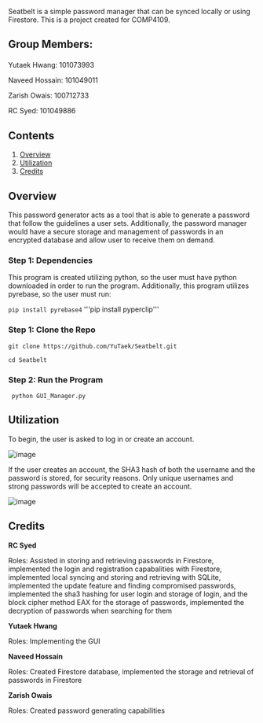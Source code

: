 Seatbelt is a simple password manager that can be synced locally or using Firestore. This is a project created for COMP4109.


## Group Members:</p>
Yutaek Hwang: 101073993 </p>
Naveed Hossain: 101049011</p>
Zarish Owais: 100712733</p>
RC Syed: 101049886</p>

## Contents
1. [Overview](#Overview)
2. [Utilization](#Utilization)
3. [Credits](#Credits)

## Overview

This password generator acts as a tool that is able to generate a password that follow the guidelines a user sets. Additionally, the password manager would have a secure storage and management of passwords in an encrypted database and allow user to receive them on demand. 

### Step 1: Dependencies
This program is created utilizing python, so the user must have python downloaded in order to run the program. Additionally, this program utilizes pyrebase, so the user must run:

```pip install pyrebase4```
'''pip install pyperclip'''

### Step 1: Clone the Repo
```git clone https://github.com/YuTaek/Seatbelt.git```</p>

```cd Seatbelt```

### Step 2: Run the Program
``` python GUI_Manager.py```


## Utilization

</p>
To begin, the user is asked to log in or create an account.</p>

![image](https://user-images.githubusercontent.com/47705261/112763066-f917fb00-8fd0-11eb-9fcc-d3a41ffb6e0e.png)</p>

If the user creates an account, the SHA3 hash of both the username and the password is stored, for security reasons. Only unique usernames and strong passwords will be accepted to create an account. </p>
![image](https://user-images.githubusercontent.com/47705261/112763149-3aa8a600-8fd1-11eb-966f-437d97bd0d30.png)</p>

## Credits


**RC Syed**

Roles:
Assisted in storing and retrieving passwords in Firestore, implemented the login and registration capabalities with Firestore, implemented local syncing and storing and retrieving with SQLite, implemented the update feature and finding compromised passwords, implemented the sha3 hashing for user login and storage of login, and the block cipher method EAX for the storage of passwords, implemented the decryption of passwords when searching for them 

**Yutaek Hwang**

Roles:
Implementing the GUI

**Naveed Hossain**

Roles:
Created Firestore database, implemented the storage and retrieval of passwords in Firestore

**Zarish Owais**

Roles:
Created password generating capabilities
